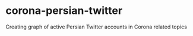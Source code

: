 # corona-persian-twitter
Creating graph of active Persian Twitter accounts in Corona related topics
